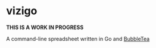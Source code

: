 # vizigo

**THIS IS A WORK IN PROGRESS**

A command-line spreadsheet written in Go and [BubbleTea](https://github.com/charmbracelet/bubbletea)
